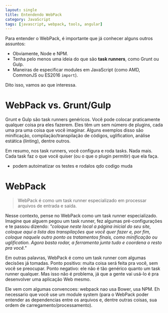 ```yaml
---
layout: single
title: Entendendo WebPack
category: JavaScript
tags: [javascript, webpack, tools, angular]
---
```


Para entender o WebPack, é importante que já conhecer alguns outros assuntos:

- Obviamente, Node e NPM.
- Tenha pelo menos uma ideia do que são **task runners**, como Grunt ou Gulp.
- Maneiras de especificar modules em JavaScript (como AMD, CommonJS ou ES2016 `import`).

Dito isso, vamos ao que interessa.

# WebPack vs. Grunt/Gulp

Grunt e Gulp são task runners genéricos. Você pode colocar praticamente qualquer coisa pra eles fazerem. Eles têm um sem número de plugins, cada uma pra uma coisa que você imaginar. Alguns exemplos disso são minificação, compilação/transpilação de códigos, uglification, análise estática (linting), dentre outros.

Em resumo, nos task runners, você configura e roda tasks. Nada mais. Cada task faz o que você quiser (ou o que o plugin permitir) que ela faça.
- podem autoimatizar os testes e rodalos qdo codigo muda

# WebPack

> WebPack é como um task runner especializado em processar arquivos de entrada e saída.

Nesse contexto, pense no WebPack como um task runner especializado. Imagine que alguem pegou um task runner, fez algumas pré-configurações e te passou dizendo: *"coloque neste local a página inicial do seu site, coloque aqui a lista das transpilações que você quer fazer e, por fim, coloque naquele outro ponto os tratamentos finais, como minificação ou uglification. Agora basta rodar, a ferramenta junta tudo e coordena o resto pra você."*

Em outras palavras, WebPack é como um task runner com algumas decisões já tomadas. Ponto positivo: muita coisa será feita pra você, sem você se preocupar. Ponto negativo: ele não é tão genérico quanto um task runner qualquer. Mas isso não é problema, já que a gente vai usá-lo é pra desenvolver uma aplicação Web mesmo.

Ele vem com algumas convencoes: webpack nao usa Bower, usa NPM. Eh necessario que você use um module system (para o WebPack poder entender as dependencias entre os arquivos e, dentre outras coisas, sua ordem de carregamento/processamento).





